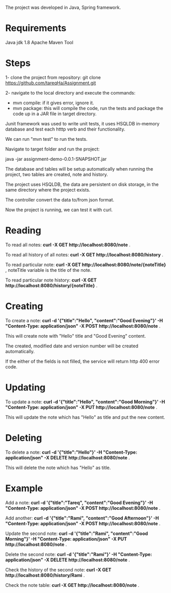 The project was developed in Java, Spring framework.

# Requirements

Java jdk 1.8
Apache Maven Tool

# Steps

1- clone the project from repository: git clone https://github.com/tareqHa/Assignment.git

2- navigate to the local directory and execute the commands:
  * mvn compile: if it gives error, ignore it.
  * mvn package: this will compile the code, run the tests and package the code up in a JAR file in target directory.

Junit framework was used to write unit tests, it uses HSQLDB in-memory database and test each htttp verb and their functionality.

We can run "mvn test" to run the tests.

Navigate to target folder and run the project: 

java -jar assignment-demo-0.0.1-SNAPSHOT.jar

The database and tables will be setup automatically when running the project, two tables are created, note and history.

The project uses HSQLDB, the data are persistent on disk storage, in the same directory where the project exists.

The controller convert the data to/from json format.

Now the project is running, we can test it with curl.


# Reading

To read all notes: **curl -X GET http://localhost:8080/note** .

To read all history of all notes: **curl -X GET http://localhost:8080/history** .

To read particular note: **curl -X GET http://localhost:8080/note/{noteTitle}** , noteTitle variable is the title of the note.

To read particular note history: **curl -X GET http://localhost:8080/history/{noteTitle}** .

# Creating

To create a note: **curl -d '{"title":"Hello", "content":"Good Evening"}' -H "Content-Type: application/json" -X POST http://localhost:8080/note** .

This will create note with "Hello" title and "Good Evening" content.

The created, modified date and version number will be created automatically.

If the either of the fields is not filled, the service will return http 400 error code.

# Updating

To update a note: **curl -d '{"title":"Hello", "content":"Good Morning"}' -H "Content-Type: application/json" -X PUT http://localhost:8080/note** .

This will update the note which has "Hello" as title and put the new content.

# Deleting

To delete a note: **curl -d '{"title":"Hello"}' -H "Content-Type: application/json" -X DELETE http://localhost:8080/note** .

This will delete the note which has "Hello" as title.


# Example

Add a note: **curl -d '{"title":"Tareq", "content":"Good Evening"}' -H "Content-Type: application/json" -X POST http://localhost:8080/note** .

Add another: **curl -d '{"title":"Rami", "content":"Good Afternoon"}' -H "Content-Type: application/json" -X POST http://localhost:8080/note** .

Update the second note: **curl -d '{"title":"Rami", "content":"Good Morning"}' -H "Content-Type: application/json" -X PUT http://localhost:8080/note** .

Delete the second note: **curl -d '{"title":"Rami"}' -H "Content-Type: application/json" -X DELETE http://localhost:8080/note** .

Check the history of the second note: **curl -X GET http://localhost:8080/history/Rami** .

Check the note table: **curl -X GET http://localhost:8080/note** .



